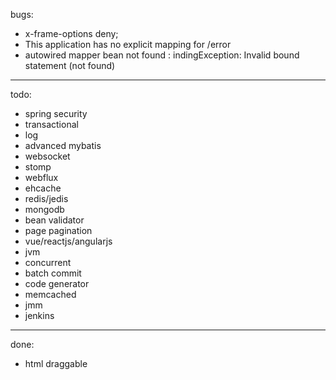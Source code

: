 bugs:
- x-frame-options deny;
- This application has no explicit mapping for /error
- autowired mapper  bean not found : indingException: Invalid bound statement (not found)
----
todo:
- spring security
- transactional
- log
- advanced mybatis
- websocket
- stomp
- webflux
- ehcache
- redis/jedis
- mongodb
- bean validator
- page pagination
- vue/reactjs/angularjs
- jvm
- concurrent
- batch commit
- code generator
- memcached
- jmm
- jenkins
---
done:
- html draggable
